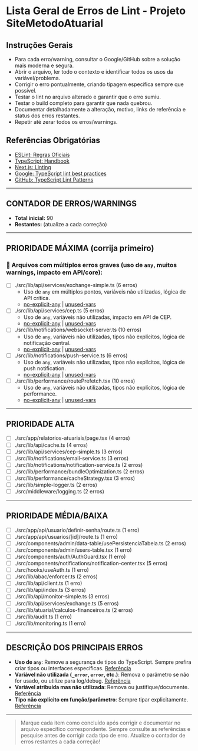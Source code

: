 # Lista Geral de Erros de Lint - Projeto SiteMetodoAtuarial

## Instruções Gerais
- Para cada erro/warning, consultar o Google/GitHub sobre a solução mais moderna e segura.
- Abrir o arquivo, ler todo o contexto e identificar todos os usos da variável/problema.
- Corrigir o erro pontualmente, criando tipagem específica sempre que possível.
- Testar o lint no arquivo alterado e garantir que o erro sumiu.
- Testar o build completo para garantir que nada quebrou.
- Documentar detalhadamente a alteração, motivo, links de referência e status dos erros restantes.
- Repetir até zerar todos os erros/warnings.

## Referências Obrigatórias
- [ESLint: Regras Oficiais](https://eslint.org/docs/latest/rules/)
- [TypeScript: Handbook](https://www.typescriptlang.org/docs/handbook/intro.html)
- [Next.js: Linting](https://nextjs.org/docs/app/building-your-application/configuring/eslint)
- [Google: TypeScript lint best practices](https://www.google.com/search?q=typescript+lint+best+practices)
- [GitHub: TypeScript Lint Patterns](https://github.com/typescript-eslint/typescript-eslint)

---

## CONTADOR DE ERROS/WARNINGS
- **Total inicial:** 90
- **Restantes:** (atualize a cada correção)

---

## PRIORIDADE MÁXIMA (corrija primeiro)

### 🛑 Arquivos com múltiplos erros graves (uso de `any`, muitos warnings, impacto em API/core):

- [ ] ./src/lib/api/services/exchange-simple.ts (6 erros)
  - Uso de `any` em múltiplos pontos, variáveis não utilizadas, lógica de API crítica.
  - [no-explicit-any](https://typescript-eslint.io/rules/no-explicit-any/) | [unused-vars](https://eslint.org/docs/latest/rules/no-unused-vars)
- [ ] ./src/lib/api/services/cep.ts (5 erros)
  - Uso de `any`, variáveis não utilizadas, impacto em API de CEP.
  - [no-explicit-any](https://typescript-eslint.io/rules/no-explicit-any/) | [unused-vars](https://eslint.org/docs/latest/rules/no-unused-vars)
- [ ] ./src/lib/notifications/websocket-server.ts (10 erros)
  - Uso de `any`, variáveis não utilizadas, tipos não explícitos, lógica de notificação central.
  - [no-explicit-any](https://typescript-eslint.io/rules/no-explicit-any/) | [unused-vars](https://eslint.org/docs/latest/rules/no-unused-vars)
- [ ] ./src/lib/notifications/push-service.ts (6 erros)
  - Uso de `any`, variáveis não utilizadas, tipos não explícitos, lógica de push notification.
  - [no-explicit-any](https://typescript-eslint.io/rules/no-explicit-any/) | [unused-vars](https://eslint.org/docs/latest/rules/no-unused-vars)
- [ ] ./src/lib/performance/routePrefetch.tsx (10 erros)
  - Uso de `any`, variáveis não utilizadas, tipos não explícitos, lógica de performance.
  - [no-explicit-any](https://typescript-eslint.io/rules/no-explicit-any/) | [unused-vars](https://eslint.org/docs/latest/rules/no-unused-vars)

---

## PRIORIDADE ALTA

- [ ] ./src/app/relatorios-atuariais/page.tsx (4 erros)
- [ ] ./src/lib/api/cache.ts (4 erros)
- [ ] ./src/lib/api/services/cep-simple.ts (3 erros)
- [ ] ./src/lib/notifications/email-service.ts (3 erros)
- [ ] ./src/lib/notifications/notification-service.ts (2 erros)
- [ ] ./src/lib/performance/bundleOptimization.ts (2 erros)
- [ ] ./src/lib/performance/cacheStrategy.tsx (3 erros)
- [ ] ./src/lib/simple-logger.ts (2 erros)
- [ ] ./src/middleware/logging.ts (2 erros)

---

## PRIORIDADE MÉDIA/BAIXA

- [ ] ./src/app/api/usuario/definir-senha/route.ts (1 erro)
- [ ] ./src/app/api/usuarios/[id]/route.ts (1 erro)
- [ ] ./src/components/admin/data-table/usePersistenciaTabela.ts (2 erros)
- [ ] ./src/components/admin/users-table.tsx (1 erro)
- [ ] ./src/components/auth/AuthGuard.tsx (1 erro)
- [ ] ./src/components/notifications/notification-center.tsx (5 erros)
- [ ] ./src/hooks/useAuth.ts (1 erro)
- [ ] ./src/lib/abac/enforcer.ts (2 erros)
- [ ] ./src/lib/api/client.ts (1 erro)
- [ ] ./src/lib/api/index.ts (3 erros)
- [ ] ./src/lib/api/monitor-simple.ts (3 erros)
- [ ] ./src/lib/api/services/exchange.ts (5 erros)
- [ ] ./src/lib/atuarial/calculos-financeiros.ts (2 erros)
- [ ] ./src/lib/audit.ts (1 erro)
- [ ] ./src/lib/monitoring.ts (1 erro)

---

## DESCRIÇÃO DOS PRINCIPAIS ERROS

- **Uso de `any`**: Remove a segurança de tipos do TypeScript. Sempre prefira criar tipos ou interfaces específicas. [Referência](https://typescript-eslint.io/rules/no-explicit-any/)
- **Variável não utilizada (`_error`, `error`, etc.)**: Remova o parâmetro se não for usado, ou utilize para log/debug. [Referência](https://eslint.org/docs/latest/rules/no-unused-vars)
- **Variável atribuída mas não utilizada**: Remova ou justifique/documente. [Referência](https://eslint.org/docs/latest/rules/no-unused-vars)
- **Tipo não explícito em função/parâmetro**: Sempre tipar explicitamente. [Referência](https://www.typescriptlang.org/docs/handbook/2/functions.html)

---

> Marque cada item como concluído após corrigir e documentar no arquivo específico correspondente.
> Sempre consulte as referências e pesquise antes de corrigir cada tipo de erro.
> Atualize o contador de erros restantes a cada correção!
